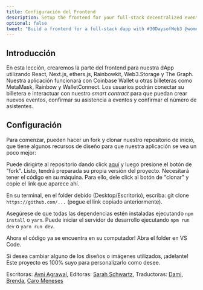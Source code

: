 ```yaml
---
title: Configuración del Frontend
description: Setup the frontend for your full-stack decentralized event platform.
optional: false
tweet: "Build a frontend for a full-stack dapp with #30DaysofWeb3 @womenbuildweb3 🖼"
---
```




## Introducción

En esta lección, crearemos la parte del frontend para nuestra dApp utilizando React, Next.js, ethers.js, Rainbowkit, Web3.Storage y The Graph. Nuestra aplicación funcionará con Coinbase Wallet u otras billeteras como MetaMask, Rainbow y WalletConnect. Los usuarios podrán conectar su billetera e interactuar con nuestro _smart contract_ para que puedan crear nuevos eventos, confirmar su asistencia a eventos y confirmar el número de asistentes.

## Configuración

Para comenzar, pueden hacer un fork y clonar nuestro repositorio de inicio, que tiene algunos recursos de diseño para que nuestra aplicación se vea un poco mejor:

Puede dirigirte al repositorio dando click [aquí](https://github.com/womenbuildweb3/web3RSVP-frontend-starter) y luego presione el botón de "fork". Listo, tendrá preparada su propia versión del proyecto. Necesitará tener el código en su máquina. Para ello, dele click al botón de "clonar" y copie el link que aparece ahí.

En su terminal, en el folder debido (Desktop/Escritorio), escriba: git clone `https://github.com/...` (pegue el link copiado anteriormente).

Asegúrese de que todas las dependencias estén instaladas ejecutando `npm install` o `yarn`. Puede iniciar el servidor de desarrollo ejecutando `npm run dev` o `yarn run dev`.

Ahora el código ya se encuentra en su computador! Abra el folder en VS Code.

Si desea cambiar alguno de los diseños o imágenes utilizados, ¡adelante! Este proyecto es 100% suyo para personalizarlo como desee.

Escritoras: [Avni Agrawal](https://twitter.com/AvniAgrawal1802),
Editoras: [Sarah Schwartz](https://twitter.com/schwartzswartz),
Traductoras: [Dami](https://twitter.com/dakitidami), [Brenda](https://twitter.com/engineerbrenda), [Caro Meneses](https://twitter.com/carmedinat)